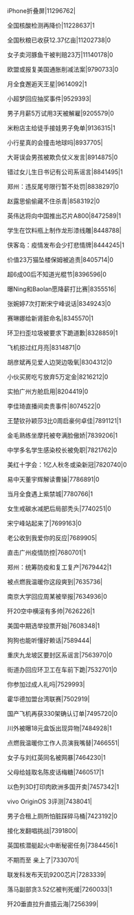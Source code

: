 iPhone折叠屏|11296762|

全国核酸检测再降价|11228637|1

全国秋粮已收获12.37亿亩|11202738|0

女子卖河豚鱼干被判赔23万|11140178|0

欧盟或报复美国通胀削减法案|9790733|0

月全食邂逅天王星|9614092|1

小超梦回应抽奖事件|9529393|

男子月薪5万试用3天被解雇|9205579|0

米粉店主给徒手接娃男子免单|9136315|1

小行星真的会撞击地球吗|8937705|

大哥误会男孩被欺负仗义发言|8914875|0

错过女儿生日书记有公司系谣言|8841495|1

郑州：违反尾号限行暂不处罚|8838297|0

赵露思偷偷藏不住杀青|8583192|0

英伟达将向中国推出芯片A800|8472589|1

学生在饮料瓶上制作龙形漆线雕|8448788|

侠客岛：疫情发布会少打悲情牌|8444245|1

价值23万猫坠楼保姆被追责|8405714|0

超6成00后不知道光棍节|8396596|0

曝Ning和Baolan愿降薪打比赛|8355516|

张婉婷7次打断宋宁峰说话|8349243|0

赛琳娜给新肾脏命名|8345570|1

环卫扫歪垃圾被要求下跪道歉|8328859|1

飞机掠过红月亮|8314871|0

胡彦斌再见爱人边哭边吸氧|8304312|0

小伙买房吃亏放弃5万定金|8216212|0

实拍广州方舱启用|8204419|0

李佳琦直播间卖贵事件|8074522|0

王楚钦孙颖莎3比0周启豪何卓佳|7891121|1

金毛熟练坐摩托被夸满脸傲娇|7839206|1

中学多名学生感染校长被免职|7821762|0

美红十字会：1亿人秋冬或染新冠|7820740|0

易中天董宇辉解读曹操|7786891|0

当月全食遇上紫禁城|7780766|1

女生戒碳水减肥后局部秃头|7740251|0

宋宁峰站起来了|7699163|0

老公收到我爱你的反应|7689905|

直击广州疫情防控|7680701|1

郑州：统筹防疫和复工复产|7679442|1

被点燃我温暖你这段爽到|7635736|

南京大学回应周某被举报|7634936|0

歼20空中横滚有多帅|7626226|1

美国中期选举投票开始|7608348|1

狗狗也能听懂好赖话|7589444|

重庆九龙坡区要封区系谣言|7563970|0

街道办回应环卫工在车前下跪|7532701|0

你参加过成人礼吗|7529993|

霍华德加盟台湾联赛|7502919|

国产飞机再获330架确认订单|7495720|0

川外被曝18元盒饭出现异物|7484928|1

点燃我温暖你工作人员演我嘴替|7466551|

女子与刘红英同名被网暴|7464230|1

父母给娃取名陈皮话梅糖|7460517|1

以色列3D打印肉欧洲多国开卖|7457342|1

vivo OriginOS 3评测|7438041|

男子合租上厕所怕脏踩碎马桶|7423192|0

接化发翻唱挑战|7391800|

英国核潜艇起火中断秘密任务|7384456|1

不期而至 亲上了|7330701|

联发科发布天玑9200芯片|7283339|

落马副部贪3.52亿被判死缓|7260033|1

歼20垂直拉升直插云海|7256399|

